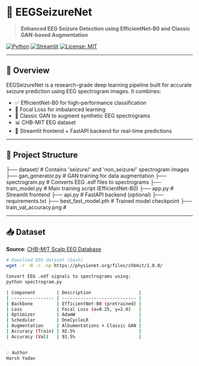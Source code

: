 # 🧠 EEGSeizureNet

> **Enhanced EEG Seizure Detection using EfficientNet-B0 and Classic GAN-based Augmentation**

[![Python](https://img.shields.io/badge/Python-3.9-blue.svg)](https://www.python.org/)
[![Streamlit](https://img.shields.io/badge/Streamlit-Deploy-red.svg)](https://streamlit.io/)
[![License: MIT](https://img.shields.io/badge/License-MIT-yellow.svg)](https://opensource.org/licenses/MIT)

---

## 📌 Overview

EEGSeizureNet is a research-grade deep learning pipeline built for accurate seizure prediction using EEG spectrogram images. It combines:

- ✅ EfficientNet-B0 for high-performance classification
- 🎯 Focal Loss for imbalanced learning
- 🧬 Classic GAN to augment synthetic EEG spectrograms
- 📊 CHB-MIT EEG dataset
- 🚀 Streamlit frontend + FastAPI backend for real-time predictions

---

## 📂 Project Structure

├── dataset/ # Contains 'seizure/' and 'non_seizure/' spectrogram images
├── gan_generator.py # GAN training for data augmentation
├── spectrogram.py # Converts EEG .edf files to spectrograms
├── train_model.py # Main training script (EfficientNet-B0)
├── app.py # Streamlit frontend
├── api.py # FastAPI backend (optional)
├── requirements.txt
├── best_fast_model.pth # Trained model checkpoint
├── train_val_accuracy.png #


---

## 📥 Dataset

**Source**: [CHB-MIT Scalp EEG Database](https://physionet.org/content/chbmit/1.0.0/)

```bash
# Download EEG dataset (bash)
wget -r -N -c -np https://physionet.org/files/chbmit/1.0.0/

Convert EEG .edf signals to spectrograms using:
python spectrogram.py

| Component        | Description                  |
| ---------------- | ---------------------------- |
| Backbone         | EfficientNet-B0 (pretrained) |
| Loss             | Focal Loss (α=0.25, γ=2.0)   |
| Optimizer        | AdamW                        |
| Scheduler        | OneCycleLR                   |
| Augmentation     | Albumentations + Classic GAN |
| Accuracy (Train) | 92.5%                        |
| Accuracy (Val)   | 91.5%                        |


💡 Author
Harsh Yadav







